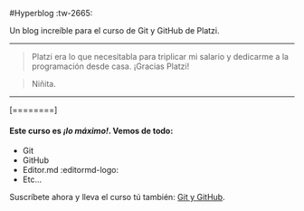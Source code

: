 #Hyperblog :tw-2665:

Un blog increíble para el curso de Git y GitHub de Platzi.

------------
> Platzi era lo que necesitabla para triplicar mi salario y dedicarme a la programación desde casa. ¡Gracias Platzi!

>Niñita.

------------
[========]

####  Este curso es *¡lo máximo!*. Vemos de todo:
- Git
- GitHub
- Editor.md :editormd-logo:
- Etc...

Suscríbete ahora y lleva el curso tú también: [Git y GitHub](https://platzi.com/clases/git-github/ "Git y GitHub").